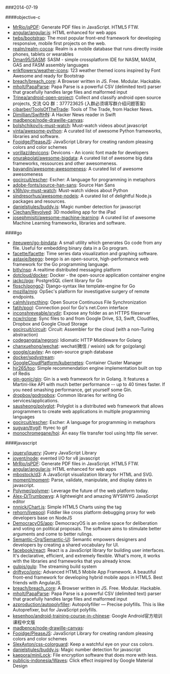 ###2014-07-19

####objective-c
* [MrRio/jsPDF](https://github.com/MrRio/jsPDF): Generate PDF files in JavaScript. HTML5 FTW.
* [angular/angular.js](https://github.com/angular/angular.js): HTML enhanced for web apps
* [twbs/bootstrap](https://github.com/twbs/bootstrap): The most popular front-end framework for developing responsive, mobile first projects on the web.
* [realm/realm-cocoa](https://github.com/realm/realm-cocoa): Realm is a mobile database that runs directly inside phones, tablets or wearables
* [Dman95/SASM](https://github.com/Dman95/SASM): SASM - simple crossplatform IDE for NASM, MASM, GAS and FASM assembly languages
* [erikflowers/weather-icons](https://github.com/erikflowers/weather-icons): 123 weather themed icons inspired by Font Awesome and ready for Bootstrap
* [breach/breach_core](https://github.com/breach/breach_core): A Browser written in JS. Free. Modular. Hackable.
* [mholt/PapaParse](https://github.com/mholt/PapaParse): Papa Parse is a powerful CSV (delimited text) parser that gracefully handles large files and malformed input
* [Trinea/android-open-project](https://github.com/Trinea/android-open-project): Collect and classify android open source projects, 交流 QQ 群：377723625 (入群必须填写群介绍问题答案)
* [cjbarber/ToolsOfTheTrade](https://github.com/cjbarber/ToolsOfTheTrade): Tools of The Trade, from Hacker News.
* [Dimillian/SwiftHN](https://github.com/Dimillian/SwiftHN): A Hacker News reader in Swift
* [madbence/node-drawille-canvas](https://github.com/madbence/node-drawille-canvas): 
* [bolshchikov/js-must-watch](https://github.com/bolshchikov/js-must-watch): Must-watch videos about javascript
* [vinta/awesome-python](https://github.com/vinta/awesome-python): A curated list of awesome Python frameworks, libraries and software.
* [Fooidge/PleaseJS](https://github.com/Fooidge/PleaseJS): JavaScript Library for creating random pleasing colors and color schemes
* [vorillaz/devicons](https://github.com/vorillaz/devicons): Devicons - An iconic font made for developers
* [onurakpolat/awesome-bigdata](https://github.com/onurakpolat/awesome-bigdata): A curated list of awesome big data frameworks, ressources and other awesomeness.
* [bayandin/awesome-awesomeness](https://github.com/bayandin/awesome-awesomeness): A curated list of awesome awesomeness
* [gocircuit/escher](https://github.com/gocircuit/escher): Escher: A language for programming in metaphors
* [adobe-fonts/source-han-sans](https://github.com/adobe-fonts/source-han-sans): Source Han Sans
* [s16h/py-must-watch](https://github.com/s16h/py-must-watch): Must-watch videos about Python
* [sindresorhus/awesome-nodejs](https://github.com/sindresorhus/awesome-nodejs): A curated list of delightful Node.js packages and resources.
* [danielstjules/buddy.js](https://github.com/danielstjules/buddy.js): Magic number detection for javascript
* [Ciechan/Revolved](https://github.com/Ciechan/Revolved): 3D modelling app for the iPad
* [josephmisiti/awesome-machine-learning](https://github.com/josephmisiti/awesome-machine-learning): A curated list of awesome Machine Learning frameworks, libraries and software.

####go
* [jteeuwen/go-bindata](https://github.com/jteeuwen/go-bindata): A small utility which generates Go code from any file. Useful for embedding binary data in a Go program.
* [facette/facette](https://github.com/facette/facette): Time series data visualization and graphing software.
* [astaxie/beego](https://github.com/astaxie/beego): beego is an open-source, high-performance web framework for the Go programming language.
* [bitly/nsq](https://github.com/bitly/nsq): A realtime distributed messaging platform
* [dotcloud/docker](https://github.com/dotcloud/docker): Docker - the open-source application container engine
* [jackc/pgx](https://github.com/jackc/pgx): PostgreSQL client library for Go
* [flosch/pongo2](https://github.com/flosch/pongo2): Django-syntax like template-engine for Go
* [mozilla/mig](https://github.com/mozilla/mig): OpSec's platform for investigative surgery of remote endpoints.
* [calmh/syncthing](https://github.com/calmh/syncthing): Open Source Continuous File Synchronization
* [fatih/pool](https://github.com/fatih/pool): Connection pool for Go's net.Conn interface
* [inconshreveable/srvdir](https://github.com/inconshreveable/srvdir): Expose any folder as an HTTPS fileserver
* [ncw/rclone](https://github.com/ncw/rclone): Sync files to and from Google Drive, S3, Swift, Cloudfiles, Dropbox and Google Cloud Storage
* [gocircuit/circuit](https://github.com/gocircuit/circuit): Circuit: Assembler for the cloud (with a non-Turing abstraction)
* [codegangsta/negroni](https://github.com/codegangsta/negroni): Idiomatic HTTP Middleware for Golang
* [chanxuehong/wechat](https://github.com/chanxuehong/wechat): wechat(微信 / weixin) sdk for go(golang)
* [google/cayley](https://github.com/google/cayley): An open-source graph database
* [docker/spdystream](https://github.com/docker/spdystream): 
* [GoogleCloudPlatform/kubernetes](https://github.com/GoogleCloudPlatform/kubernetes): Container Cluster Manager
* [hjr265/too](https://github.com/hjr265/too): Simple recommendation engine implementation built on top of Redis
* [gin-gonic/gin](https://github.com/gin-gonic/gin): Gin is a web framework for in Golang. It features a Martini-like API with much better performance -- up to 40 times faster. If you need smashing performance, get yourself some Gin.
* [dropbox/godropbox](https://github.com/dropbox/godropbox): Common libraries for writing Go services/applications.
* [sausheong/polyglot](https://github.com/sausheong/polyglot): Polyglot is a distributed web framework that allows programmers to create web applications in multiple programming languages
* [gocircuit/escher](https://github.com/gocircuit/escher): Escher: A language for programming in metaphors
* [sugyan/ttygif](https://github.com/sugyan/ttygif): ttyrec to gif
* [monochromegane/hoi](https://github.com/monochromegane/hoi): An easy file transfer tool using http file server.

####javascript
* [jquery/jquery](https://github.com/jquery/jquery): jQuery JavaScript Library
* [joyent/node](https://github.com/joyent/node): evented I/O for v8 javascript
* [MrRio/jsPDF](https://github.com/MrRio/jsPDF): Generate PDF files in JavaScript. HTML5 FTW.
* [angular/angular.js](https://github.com/angular/angular.js): HTML enhanced for web apps
* [mbostock/d3](https://github.com/mbostock/d3): A JavaScript visualization library for HTML and SVG.
* [moment/moment](https://github.com/moment/moment): Parse, validate, manipulate, and display dates in javascript.
* [Polymer/polymer](https://github.com/Polymer/polymer): Leverage the future of the web platform today.
* [Alex-D/Trumbowyg](https://github.com/Alex-D/Trumbowyg): A lightweight and amazing WYSIWYG JavaScript editor
* [nnnick/Chart.js](https://github.com/nnnick/Chart.js): Simple HTML5 Charts using the <canvas> tag
* [rehorn/livepool](https://github.com/rehorn/livepool): Fiddler like cross platform debugging proxy for web developers base on NodeJS
* [DemocracyOS/app](https://github.com/DemocracyOS/app): DemocracyOS is an online space for deliberation and voting on political proposals. The software aims to stimulate better arguments and come to better rulings.  
* [Semantic-Org/Semantic-UI](https://github.com/Semantic-Org/Semantic-UI): Semantic empowers designers and developers by creating a shared vocabulary for UI.
* [facebook/react](https://github.com/facebook/react): React is a JavaScript library for building user interfaces. It's declarative, efficient, and extremely flexible. What's more, it works with the libraries and frameworks that you already know.
* [gulpjs/gulp](https://github.com/gulpjs/gulp): The streaming build system
* [driftyco/ionic](https://github.com/driftyco/ionic): Advanced HTML5 Mobile App Framework. A beautiful front-end framework for developing hybrid mobile apps in HTML5. Best friends with AngularJS.
* [breach/breach_core](https://github.com/breach/breach_core): A Browser written in JS. Free. Modular. Hackable.
* [mholt/PapaParse](https://github.com/mholt/PapaParse): Papa Parse is a powerful CSV (delimited text) parser that gracefully handles large files and malformed input
* [azproduction/autopolyfiller](https://github.com/azproduction/autopolyfiller): Autopolyfiller — Precise polyfills. This is like Autoprefixer, but for JavaScript polyfills.
* [kesenhoo/android-training-course-in-chinese](https://github.com/kesenhoo/android-training-course-in-chinese): Google Android官方培训课程中文版
* [madbence/node-drawille-canvas](https://github.com/madbence/node-drawille-canvas): 
* [Fooidge/PleaseJS](https://github.com/Fooidge/PleaseJS): JavaScript Library for creating random pleasing colors and color schemes
* [SlexAxton/css-colorguard](https://github.com/SlexAxton/css-colorguard): Keep a watchful eye on your css colors.
* [danielstjules/buddy.js](https://github.com/danielstjules/buddy.js): Magic number detection for javascript
* [kaepora/miniLock](https://github.com/kaepora/miniLock): File encryption software that does more with less.
* [publicis-indonesia/Waves](https://github.com/publicis-indonesia/Waves): Click effect insipired by Google Material Design
